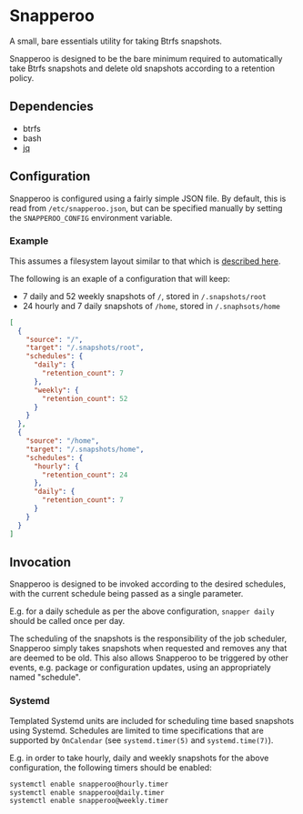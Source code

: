 # Snapperoo

A small, bare essentials utility for taking Btrfs snapshots.

Snapperoo is designed to be the bare minimum required to automatically take Btrfs snapshots and delete old snapshots according to a retention policy.

## Dependencies

- btrfs
- bash
- [jq](https://stedolan.github.io/jq/)

## Configuration

Snapperoo is configured using a fairly simple JSON file.
By default, this is read from `/etc/snapperoo.json`, but can be specified manually by setting the `SNAPPEROO_CONFIG` environment variable.

### Example

This assumes a filesystem layout similar to that which is [described here](https://wiki.archlinux.org/index.php/Snapper#Suggested_filesystem_layout).

The following is an exaple of a configuration that will keep:
  - 7 daily and 52 weekly snapshots of `/`, stored in `/.snapshots/root`
  - 24 hourly and 7 daily snapshots of `/home`, stored in `/.snaphsots/home`

```json
[
  {
    "source": "/",
    "target": "/.snapshots/root",
    "schedules": {
      "daily": {
        "retention_count": 7
      },
      "weekly": {
        "retention_count": 52
      }
    }
  },
  {
    "source": "/home",
    "target": "/.snapshots/home",
    "schedules": {
      "hourly": {
        "retention_count": 24
      },
      "daily": {
        "retention_count": 7
      }
    }
  }
]
```

## Invocation

Snapperoo is designed to be invoked according to the desired schedules, with the current schedule being passed as a single parameter.

E.g. for a daily schedule as per the above configuration, `snapper daily` should be called once per day.

The scheduling of the snapshots is the responsibility of the job scheduler, Snapperoo simply takes snapshots when requested and removes any that are deemed to be old.
This also allows Snapperoo to be triggered by other events, e.g. package or configuration updates, using an appropriately named "schedule".

### Systemd

Templated Systemd units are included for scheduling time based snapshots using Systemd.
Schedules are limited to time specifications that are supported by `OnCalendar` (see `systemd.timer(5)` and `systemd.time(7)`).

E.g. in order to take hourly, daily and weekly snapshots for the above configuration, the following timers should be enabled:
```sh
systemctl enable snapperoo@hourly.timer
systemctl enable snapperoo@daily.timer
systemctl enable snapperoo@weekly.timer
```
